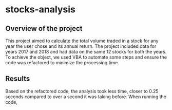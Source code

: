 # stocks-analysis
## Overview of the project 
This project aimed to calculate the total volume traded in a stock for any year the user chose and its annual return. The project included data for years 2017 and 2018 and had data on the same 12 stocks for both the years. To achieve the object, we used VBA to automate some steps and ensure the code was refactored to minimize the processing time. 

## Results 
Based on the refactored code, the analysis took less time, closer to 0.25 seconds compared to over a second it was taking before. 
When running the code, 

